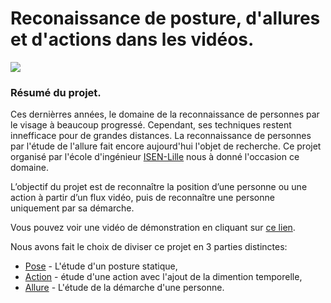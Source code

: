 # Reconaissance de posture, d'allures et d'actions dans les vidéos.

![](demo.gif)

### Résumé du projet.

  Ces dernièrres années, le domaine de la reconnaissance de personnes par le visage à beaucoup progressé. Cependant, ses techniques restent innefficace pour de grandes distances.
  La reconnaissance de personnes par l'étude de l'allure fait encore aujourd'hui l'objet de recherche. Ce projet organisé par l'école d'ingénieur [ISEN-Lille](https://www.isen-lille.fr/) nous à donné l'occasion ce domaine.

  L’objectif du projet est de reconnaître la position d’une personne ou une action à partir d’un flux vidéo, puis de reconnaître une personne uniquement par sa démarche.
  
  Vous pouvez voir une vidéo de démonstration en cliquant sur [ce lien](https://www.youtube.com/watch?v=SJaxPC9o-Vw&feature=youtu.be&fbclid=IwAR0VCNfuW4oD7jn_v5fOglbWuHDg_69B8UxLmtQigto5cMdVRRo8LYQDSyY).
  
  Nous avons fait le choix de diviser ce projet en 3 parties distinctes:

* [Pose](https://github.com/Steamyfuury/Posture_identification_using_AI/tree/master/Postures) - L'étude d'un posture statique,
* [Action](https://github.com/Steamyfuury/Posture_identification_using_AI/tree/master/Actions) - étude d'une action avec l'ajout de la dimention temporelle,
* [Allure](https://github.com/Steamyfuury/Posture_identification_using_AI/tree/master/Allures) - L'étude de la démarche d'une personne.


    

  


